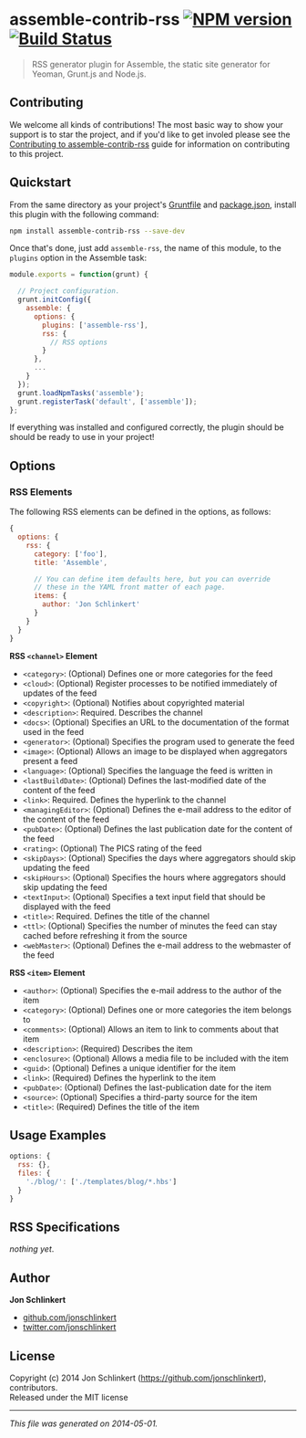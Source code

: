 # assemble-contrib-rss [![NPM version](https://badge.fury.io/js/assemble-contrib-rss.png)](http://badge.fury.io/js/assemble-contrib-rss)  [![Build Status](https://travis-ci.org/assemble/assemble-contrib-rss.png)](https://travis-ci.org/assemble/assemble-contrib-rss)

> RSS generator plugin for Assemble, the static site generator for Yeoman, Grunt.js and Node.js.

## Contributing
We welcome all kinds of contributions! The most basic way to show your support is to star the project, and if you'd like to get involed please see the [Contributing to assemble-contrib-rss](https://github.com/assemble/assemble-contrib-rss/blob/master/CONTRIBUTING.md) guide for information on contributing to this project.

## Quickstart
From the same directory as your project's [Gruntfile][Getting Started] and [package.json][], install this plugin with the following command:

```bash
npm install assemble-contrib-rss --save-dev
```

Once that's done, just add `assemble-rss`, the name of this module, to the `plugins` option in the Assemble task:

```js
module.exports = function(grunt) {

  // Project configuration.
  grunt.initConfig({
    assemble: {
      options: {
        plugins: ['assemble-rss'],
        rss: {
          // RSS options
        }
      },
      ...
    }
  });
  grunt.loadNpmTasks('assemble');
  grunt.registerTask('default', ['assemble']);
};
```

If everything was installed and configured correctly, the plugin should be should be ready to use in your project!

## Options
### RSS Elements

The following RSS elements can be defined in the options, as follows: 

```js
{
  options: {
    rss: {
      category: ['foo'],
      title: 'Assemble',

      // You can define item defaults here, but you can override
      // these in the YAML front matter of each page.
      items: {
        author: 'Jon Schlinkert'
      }
    }
  }
}
```

**RSS `<channel>` Element**
* `<category>`: (Optional) Defines one or more categories for the feed 
* `<cloud>`: (Optional) Register processes to be notified immediately of updates of the feed 
* `<copyright>`: (Optional) Notifies about copyrighted material 
* `<description>`: Required. Describes the channel 
* `<docs>`: (Optional) Specifies an URL to the documentation of the format used in the feed 
* `<generator>`: (Optional) Specifies the program used to generate the feed 
* `<image>`: (Optional) Allows an image to be displayed when aggregators present a feed 
* `<language>`: (Optional) Specifies the language the feed is written in 
* `<lastBuildDate>`: (Optional) Defines the last-modified date of the content of the feed 
* `<link>`: Required. Defines the hyperlink to the channel 
* `<managingEditor>`: (Optional) Defines the e-mail address to the editor of the content of the feed 
* `<pubDate>`: (Optional) Defines the last publication date for the content of the feed 
* `<rating>`: (Optional) The PICS rating of the feed 
* `<skipDays>`: (Optional) Specifies the days where aggregators should skip updating the feed 
* `<skipHours>`: (Optional) Specifies the hours where aggregators should skip updating the feed 
* `<textInput>`: (Optional) Specifies a text input field that should be displayed with the feed 
* `<title>`: Required. Defines the title of the channel 
* `<ttl>`: (Optional) Specifies the number of minutes the feed can stay cached before refreshing it from the source 
* `<webMaster>`: (Optional) Defines the e-mail address to the webmaster of the feed 


**RSS `<item>` Element**
* `<author>`: (Optional) Specifies the e-mail address to the author of the item 
* `<category>`: (Optional) Defines one or more categories the item belongs to 
* `<comments>`: (Optional) Allows an item to link to comments about that item 
* `<description>`: (Required) Describes the item 
* `<enclosure>`: (Optional) Allows a media file to be included with the item 
* `<guid>`: (Optional) Defines a unique identifier for the item 
* `<link>`: (Required) Defines the hyperlink to the item 
* `<pubDate>`: (Optional) Defines the last-publication date for the item 
* `<source>`: (Optional) Specifies a third-party source for the item 
* `<title>`: (Required) Defines the title of the item 



## Usage Examples
```js
options: {
  rss: {},
  files: {
    './blog/': ['./templates/blog/*.hbs']
  }
}
```

## RSS Specifications
_nothing yet_.

## Author

**Jon Schlinkert**

+ [github.com/jonschlinkert](https://github.com/jonschlinkert)
+ [twitter.com/jonschlinkert](http://twitter.com/jonschlinkert)

## License
Copyright (c) 2014 Jon Schlinkert (https://github.com/jonschlinkert), contributors.  
Released under the MIT license

***

_This file was generated on 2014-05-01._


[grunt]: http://gruntjs.com/
[Getting Started]: https://github.com/gruntjs/grunt/blob/devel/docs/getting_started.md
[package.json]: https://npmjs.org/doc/json.html
